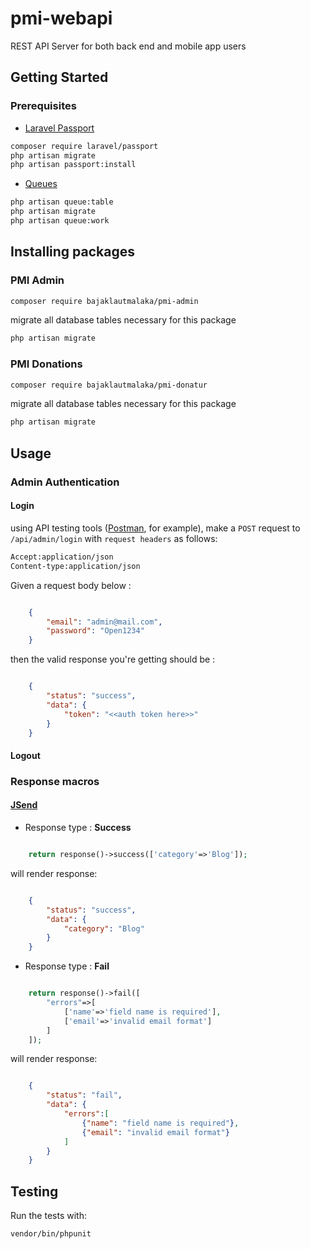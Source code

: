 # pmi-webapi

REST API Server for both back end and mobile app users

## Getting Started

### Prerequisites
* [Laravel Passport](https://laravel.com/docs/5.8/passport)
```sh
composer require laravel/passport
php artisan migrate
php artisan passport:install
```
* [Queues](https://laravel.com/docs/5.8/queues#introduction)
```sh
php artisan queue:table
php artisan migrate
php artisan queue:work
```

## Installing packages
### PMI Admin
```bash
composer require bajaklautmalaka/pmi-admin
```
migrate all database tables necessary for this package
```sh
php artisan migrate
```

### PMI Donations
```bash
composer require bajaklautmalaka/pmi-donatur
```
migrate all database tables necessary for this package
```sh
php artisan migrate
```

## Usage
### Admin Authentication
#### Login
using API testing tools ([Postman](https://www.getpostman.com), for example), make a `POST` request to `/api/admin/login` with `request headers` as follows:
```sh
Accept:application/json
Content-type:application/json
```
Given a request body below :
```json

	{
		"email": "admin@mail.com",
		"password": "Open1234"
	}
```
then the valid response you're getting should be :
```json

	{
		"status": "success",
		"data": {
			"token": "<<auth token here>>"
		}
	}
```

#### Logout

### Response macros
#### [JSend](https://github.com/omniti-labs/jsend)
* Response type : **Success**
```php

	return response()->success(['category'=>'Blog']);
```
will render response:
```json

	{
		"status": "success",
		"data": {
			"category": "Blog"
		}
	}
```
* Response type : **Fail**
```php

	return response()->fail([
		"errors"=>[
			['name'=>'field name is required'],
			['email'=>'invalid email format']
		]
	]);
```
will render response:
```json

	{
		"status": "fail",
		"data": {
			"errors":[
				{"name": "field name is required"},
				{"email": "invalid email format"}
			]
		}
	}
```

## Testing
Run the tests with:

``` bash
vendor/bin/phpunit
```
